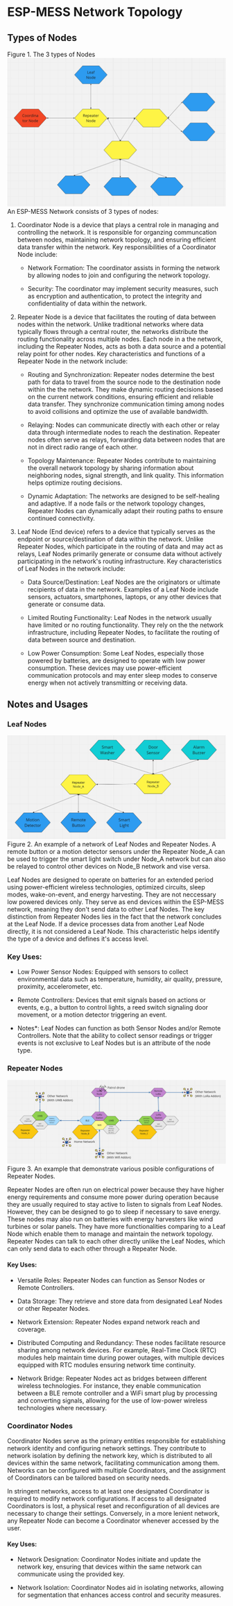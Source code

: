 # ESP-MESS Network Topology

## Types of Nodes

Figure 1. The 3 types of Nodes
![Alt text](Images/Figure1.png)
An ESP-MESS Network consists of 3 types of nodes:

1. Coordinator Node
   is a device that plays a central role in managing and controlling the network. It is responsible for organzing communcation between nodes, maintaining network topology, and ensuring efficient data transfer within the network. Key responsibilities of a Coordinator Node include: 
      - Network Formation: The coordinator assists in forming the network by allowing nodes to join and configuring the network topology.

      - Security: The coordinator may implement security measures, such as encryption and authentication, to protect the integrity and confidentiality of data within the network.

2. Repeater Node
   is a device that facilitates the routing of data between nodes within the network. Unlike traditional networks where data typically flows through a central router, the networks distribute the routing functionality across multiple nodes. Each node in a the network, including the Repeater Nodes, acts as both a data source and a potential relay point for other nodes. Key characteristics and functions of a Repeater Node in the network include:
      - Routing and Synchronization: Repeater nodes determine the best path for data to travel from the source node to the destination node within the the network. They make dynamic routing decisions based on the current network conditions, ensuring efficient and reliable data transfer. They synchronize communication timing among nodes to avoid collisions and optimize the use of available bandwidth.

      - Relaying: Nodes can communicate directly with each other or relay data through intermediate nodes to reach the destination. Repeater nodes often serve as relays, forwarding data between nodes that are not in direct radio range of each other.

      - Topology Maintenance: Repeater Nodes contribute to maintaining the overall network topology by sharing information about neighboring nodes, signal strength, and link quality. This information helps optimize routing decisions.

      - Dynamic Adaptation: The networks are designed to be self-healing and adaptive. If a node fails or the network topology changes, Repeater Nodes can dynamically adapt their routing paths to ensure continued connectivity.

3. Leaf Node (End device)
   refers to a device that typically serves as the endpoint or source/destination of data within the network. Unlike Repeater Nodes, which participate in the routing of data and may act as relays, Leaf Nodes primarily generate or consume data without actively participating in the network's routing infrastructure. Key characteristics of Leaf Nodes in the network include:
      - Data Source/Destination: Leaf Nodes are the originators or ultimate recipients of data in the network. Examples of a Leaf Node include sensors, actuators, smartphones, laptops, or any other devices that generate or consume data.

      - Limited Routing Functionality: Leaf Nodes in the network usually have limited or no routing functionality. They rely on the the network infrastructure, including Repeater Nodes, to facilitate the routing of data between source and destination.
      
      - Low Power Consumption: Some Leaf Nodes, especially those powered by batteries, are designed to operate with low power consumption. These devices may use power-efficient communication protocols and may enter sleep modes to conserve energy when not actively transmitting or receiving data.

## Notes and Usages

### Leaf Nodes
![Alt text](Images/Figure2.png)
Figure 2. An example of a network of Leaf Nodes and Repeater Nodes. A remote button or a motion detector sensors under the Repeater Node_A can be used to trigger the smart light switch under Node_A network but can also be relayed to control other devices on Node_B network and vise versa.

Leaf Nodes are designed to operate on batteries for an extended period using power-efficient wireless technologies, optimized circuits, sleep modes, wake-on-event, and energy harvesting. They are not neccessary low powered devices only. They serve as end devices within the ESP-MESS network, meaning they don't send data to other Leaf Nodes. The key distinction from Repeater Nodes lies in the fact that the network concludes at the Leaf Node. If a device processes data from another Leaf Node directly, it is not considered a Leaf Node. This characteristic helps identify the type of a device and defines it's access level.

### Key Uses:
- Low Power Sensor Nodes: Equipped with sensors to collect environmental data such as temperature, humidity, air quality, pressure, proximity, accelerometer, etc.

- Remote Controllers: Devices that emit signals based on actions or events, e.g., a button to control lights, a reed switch signaling door movement, or a motion detector triggering an event.

- Notes*: Leaf Nodes can function as both Sensor Nodes and/or Remote Controllers. Note that the ability to collect sensor readings or trigger events is not exclusive to Leaf Nodes but is an attribute of the node type.

### Repeater Nodes
![Alt text](Images/Figure3.png)
Figure 3. An example that demonstrate various posible configurations of Repeater Nodes.

Repeater Nodes are often run on electrical power because they have higher energy requirements and consume more power during operation because they are usually required to stay active to listen to signals from Leaf Nodes. However, they can be designed to go to sleep if necessary to save energy. These nodes may also run on batteries with energy harvesters like wind turbines or solar panels. They have more functionalities comparing to a Leaf Node which enable them to manage and maintain the network topology. Repeater Nodes can talk to each other directly unlike the Leaf Nodes, which can only send data to each other through a Repeater Node. 

#### Key Uses:
- Versatile Roles: Repeater Nodes can function as Sensor Nodes or Remote Controllers.

- Data Storage: They retrieve and store data from designated Leaf Nodes or other Repeater Nodes.

- Network Extension: Repeater Nodes expand network reach and coverage.

- Distributed Computing and Redundancy: These nodes facilitate resource sharing among network devices. For example, Real-Time Clock (RTC) modules help maintain time during power outages, with multiple devices equipped with RTC modules ensuring network time continuity.

- Network Bridge: Repeater Nodes act as bridges between different wireless technologies. For instance, they enable communication between a BLE remote controller and a WiFi smart plug by processing and converting signals, allowing for the use of low-power wireless technologies where necessary.

### Coordinator Nodes
Coordinator Nodes serve as the primary entities responsible for establishing network identity and configuring network settings. They contribute to network isolation by defining the network key, which is distributed to all devices within the same network, facilitating communication among them. Networks can be configured with multiple Coordinators, and the assignment of Coordinators can be tailored based on security needs.

In stringent networks, access to at least one designated Coordinator is required to modify network configurations. If access to all designated Coordinators is lost, a physical reset and reconfiguration of all devices are necessary to change their settings. Conversely, in a more lenient network, any Repeater Node can become a Coordinator whenever accessed by the user.

#### Key Uses:
- Network Designation: Coordinator Nodes initiate and update the network key, ensuring that devices within the same network can communicate using the provided key.

- Network Isolation: Coordinator Nodes aid in isolating networks, allowing for segmentation that enhances access control and security measures.